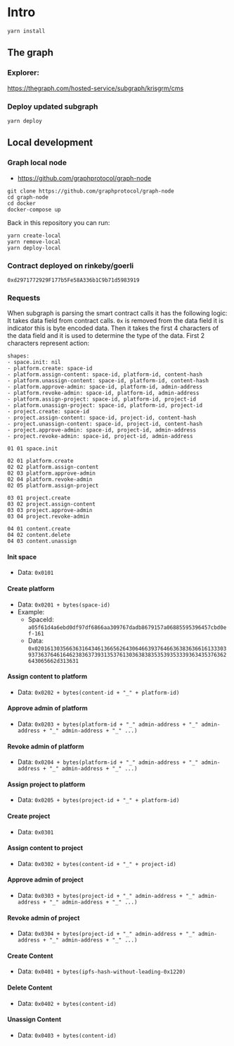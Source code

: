 # Intro

```shell
yarn install
```

## The graph
### Explorer:
https://thegraph.com/hosted-service/subgraph/krisgrm/cms
### Deploy updated subgraph
```shell
yarn deploy 
```

## Local development

### Graph local node
- https://github.com/graphprotocol/graph-node
```shell
git clone https://github.com/graphprotocol/graph-node
cd graph-node
cd docker
docker-compose up
```
Back in this repository you can run:
```shell
yarn create-local
yarn remove-local
yarn deploy-local
```

### Contract deployed on rinkeby/goerli
`0xd2971772929F177b5Fe58A336b1C9b71d5983919`

### Requests
When subgraph is parsing the smart contract calls it has the following logic:
It takes data field from contract calls. `0x` is removed from the data field it is indicator this is byte encoded data.
Then it takes the first 4 characters of the data field and it is used to determine the type of the data.
First 2 characters represent action:

```shell
shapes:
- space.init: nil
- platform.create: space-id
- platform.assign-content: space-id, platform-id, content-hash
- platform.unassign-content: space-id, platform-id, content-hash
- platform.approve-admin: space-id, platform-id, admin-address
- platform.revoke-admin: space-id, platform-id, admin-address
- platform.assign-project: space-id, platform-id, project-id
- platform.unassign-project: space-id, platform-id, project-id
- project.create: space-id
- project.assign-content: space-id, project-id, content-hash
- project.unassign-content: space-id, project-id, content-hash
- project.approve-admin: space-id, project-id, admin-address
- project.revoke-admin: space-id, project-id, admin-address

01 01 space.init

02 01 platform.create
02 02 platform.assign-content
02 03 platform.approve-admin
02 04 platform.revoke-admin
02 05 platform.assign-project

03 01 project.create
03 02 project.assign-content
03 03 project.approve-admin
03 04 project.revoke-admin

04 01 content.create
04 02 content.delete
04 03 content.unassign
```

#### Init space
- Data: `0x0101`

#### Create platform
- Data: `0x0201 + bytes(space-id)`
- Example:
  - SpaceId: `a05f61d4a6ebd0df97df6866aa309767dadb8679157a06885595396457cbd0ef-161`
  - Data: `0x0201613035663631643461366562643064663937646636383636616133303937363764616462383637393135376130363838353539353339363435376362643065662d313631`
#### Assign content to platform
- Data: `0x0202 + bytes(content-id + "_" + platform-id)`
#### Approve admin of platform
- Data: `0x0203 + bytes(platform-id + "_" admin-address + "_" admin-address + "_" admin-address + "_" ...)`
#### Revoke admin of platform
- Data: `0x0204 + bytes(platform-id + "_" admin-address + "_" admin-address + "_" admin-address + "_" ...)`
#### Assign project to platform
- Data: `0x0205 + bytes(project-id + "_" + platform-id)`

#### Create project
- Data: `0x0301`
#### Assign content to project
- Data: `0x0302 + bytes(content-id + "_" + project-id)`
#### Approve admin of project
- Data: `0x0303 + bytes(project-id + "_" admin-address + "_" admin-address + "_" admin-address + "_" ...)`
#### Revoke admin of project
- Data: `0x0304 + bytes(project-id + "_" admin-address + "_" admin-address + "_" admin-address + "_" ...)`

#### Create Content
- Data: `0x0401 + bytes(ipfs-hash-without-leading-0x1220)`
#### Delete Content
- Data: `0x0402 + bytes(content-id)`
#### Unassign Content
- Data: `0x0403 + bytes(content-id)`